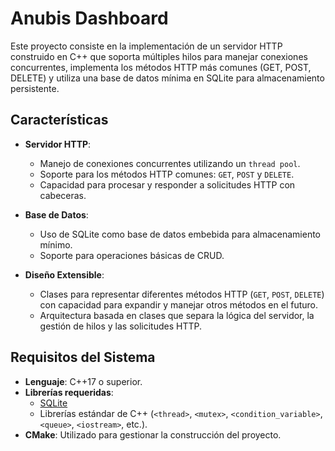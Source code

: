 # Anubis Dashboard

Este proyecto consiste en la implementación de un servidor HTTP construido en C++ que soporta múltiples hilos para manejar conexiones concurrentes, implementa los métodos HTTP más comunes (GET, POST, DELETE) y utiliza una base de datos mínima en SQLite para almacenamiento persistente.

## Características

- **Servidor HTTP**:
  - Manejo de conexiones concurrentes utilizando un `thread pool`.
  - Soporte para los métodos HTTP comunes: `GET`, `POST` y `DELETE`.
  - Capacidad para procesar y responder a solicitudes HTTP con cabeceras.

- **Base de Datos**:
  - Uso de SQLite como base de datos embebida para almacenamiento mínimo.
  - Soporte para operaciones básicas de CRUD.

- **Diseño Extensible**:
  - Clases para representar diferentes métodos HTTP (`GET`, `POST`, `DELETE`) con capacidad para expandir y manejar otros métodos en el futuro.
  - Arquitectura basada en clases que separa la lógica del servidor, la gestión de hilos y las solicitudes HTTP.

## Requisitos del Sistema

- **Lenguaje**: C++17 o superior.
- **Librerías requeridas**:
  - [SQLite](https://www.sqlite.org/index.html)
  - Librerías estándar de C++ (`<thread>`, `<mutex>`, `<condition_variable>`, `<queue>`, `<iostream>`, etc.).
- **CMake**: Utilizado para gestionar la construcción del proyecto.
